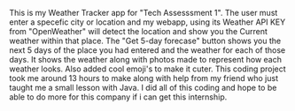This is my Weather Tracker app for "Tech Assesssment 1". The user must enter a specefic city or location and my webapp, using its Weather API KEY from "OpenWeather" will detect the location and show you the Current weather within that place. The "Get 5-day forecase" button shows you the next 5 days of the place you had entered and the weather for each of those days. It shows the weather along with photos made to represent how each weather looks. Also added cool emoji's to make it cuter. This coding project took me around 13 hours to make along with help from my friend who just taught me a small lesson with Java. I did all of this coding and hope to be able to do more for this company if i can get this internship.
